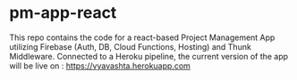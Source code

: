 # pm-app-react

This repo contains the code for a react-based Project Management App utilizing Firebase (Auth, DB, Cloud Functions, Hosting) and Thunk Middleware. Connected to a Heroku pipeline, the current version of the app will be live on : https://vyavashta.herokuapp.com
